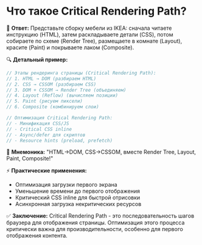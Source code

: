 # Что такое Critical Rendering Path?

🎯 **Ответ:**
Представьте сборку мебели из IKEA: сначала читаете инструкцию (HTML), затем раскладываете детали (CSS), потом собираете по схеме (Render Tree), размещаете в комнате (Layout), красите (Paint) и покрываете лаком (Composite).

🔍 **Детальный пример:**
```javascript
// Этапы рендеринга страницы (Critical Rendering Path):
// 1. HTML → DOM (разбираем HTML)
// 2. CSS → CSSOM (разбираем CSS)
// 3. DOM + CSSOM → Render Tree (объединяем)
// 4. Layout (Reflow) (вычисляем позиции)
// 5. Paint (рисуем пиксели)
// 6. Composite (комбинируем слои)

// Оптимизация Critical Rendering Path:
// - Минификация CSS/JS
// - Critical CSS inline
// - Async/defer для скриптов
// - Resource hints (preload, prefetch)
```

🧠 **Мнемоника:**
"HTML→DOM, CSS→CSSOM, вместе Render Tree, Layout, Paint, Composite!"

⚡ **Практические применения:**
- Оптимизация загрузки первого экрана
- Уменьшение времени до первого отображения
- Критический CSS inline для быстрой отрисовки
- Асинхронная загрузка некритических ресурсов

✅ **Заключение:**
Critical Rendering Path - это последовательность шагов браузера для отображения страницы. Оптимизация этого процесса критически важна для производительности, особенно для первого отображения контента. 